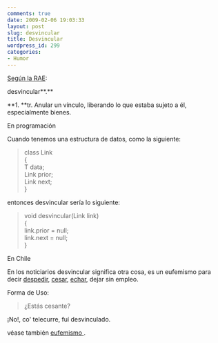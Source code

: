 ```yaml
---
comments: true
date: 2009-02-06 19:03:33
layout: post
slug: desvincular
title: Desvincular
wordpress_id: 299
categories:
- Humor
---
```


[Según la RAE](http://www.rae2.es/desvincular):

desvincular**.**

**1. **tr. Anular un vínculo, liberando lo que estaba sujeto a él, especialmente bienes.

>   


>   


En programación

  


Cuando tenemos una estructura de datos, como la siguiente:

  


> class Link  
{  
T data;  
Link prior;  
Link next;  
}

  


entonces desvincular sería lo siguiente:

> void desvincular(Link link)  
{  
link.prior = null;   
link.next = null;  
}

  


En Chile

  


En los noticiarios desvincular significa otra cosa, es un eufemismo para decir [despedir](http://www.rae2.es/despedir), [cesar](http://www.rae2.es/cesar), [echar](http://www.rae2.es/echar),  dejar sin empleo.  
  


Forma de Uso:

  


> ¿Estás cesante?   
  
¡No!, co' telecurre,  fuí desvinculado.

>   


  


véase también [eufemismo ](http://www.rae2.es/eufemismo) .



